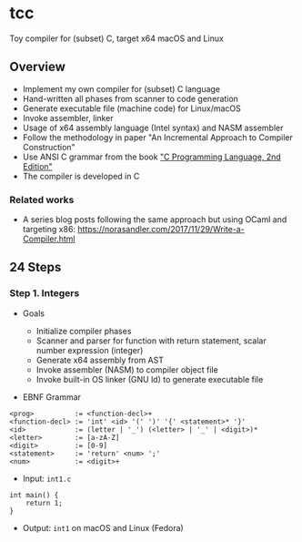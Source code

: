 # tcc
Toy compiler for (subset) C, target x64 macOS and Linux

## Overview

- Implement my own compiler for (subset) C language
- Hand-written all phases from scanner to code generation
- Generate executable file (machine code) for Linux/macOS
- Invoke assembler, linker
- Usage of x64 assembly language (Intel syntax) and NASM assembler
- Follow the methodology in paper "An Incremental Approach to Compiler Construction"
- Use ANSI C grammar from the book ["C Programming Language, 2nd Edition"](https://www.pearson.com/us/higher-education/program/Kernighan-C-Programming-Language-2nd-Edition/PGM54487.html)
- The compiler is developed in C


### Related works
- A series blog posts following the same approach but using OCaml and targeting x86: https://norasandler.com/2017/11/29/Write-a-Compiler.html

## 24 Steps

### Step 1. Integers
- Goals
    + Initialize compiler phases
    + Scanner and parser for function with return statement, scalar number expression (integer)
    + Generate x64 assembly from AST
    + Invoke assembler (NASM) to compiler object file
    + Invoke built-in OS linker (GNU ld) to generate executable file

- EBNF Grammar

```
<prog>          := <function-decl>+
<function-decl> := 'int' <id> '(' ')' '{' <statement>* '}'
<id>            := (letter | '_') (<letter> | '_' | <digit>)*
<letter>        := [a-zA-Z]
<digit>         := [0-9]
<statement>     := 'return' <num> ';'
<num>           := <digit>+
```

- Input: `int1.c`
```
int main() {
    return 1;
}
```

- Output: `int1` on macOS and Linux (Fedora)